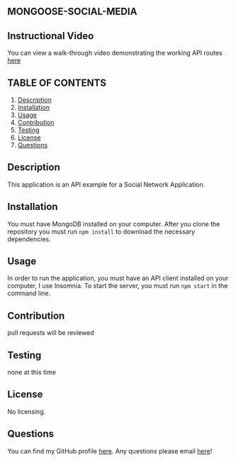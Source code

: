 ## MONGOOSE-SOCIAL-MEDIA

## Instructional Video

You can view a walk-through video demonstrating the working API routes [here](https://www.youtube.com/watch?v=nIg42WTHLpY)

## TABLE OF CONTENTS
   1. [Description](#description)
   2. [Installation](#installation)
   3. [Usage](#usage)
   4. [Contribution](#contribution)
   5. [Testing](#testing)
   6. [License](#license)
   7. [Questions](#questions)

## Description

This application is an API example for a Social Network Application.

## Installation

You must have MongoDB installed on your computer. After you clone the repository you must run ``npm install`` to download the necessary dependencies.

## Usage

In order to run the application, you must have an API client installed on your computer, I use Insomnia. To start the server, you must run ``npm start`` in the command line.

## Contribution
    
pull requests will be reviewed

## Testing

none at this time

## License

No licensing.

## Questions
You can find my GitHub profile [here](https://www.github.com/cmarshall13).
Any questions please email [here](<corinnelynette@yahoo.com>)!

